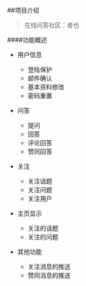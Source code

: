 ##项目介绍
> 在线问答社区：者也


####功能概述

- 用户信息

    - 登陆保护
    - 邮件确认
    - 基本资料修改
    - 密码重置

- 问答
    
    - 提问
    - 回答
    - 评论回答
    - 赞同回答
    
- 关注
    
    - 关注话题
    - 关注问题
    - 关注用户

- 主页显示
    - 关注的话题
    - 关注的问题
   
- 其他功能

    - 关注消息的推送
    - 赞同消息的推送
